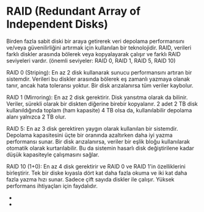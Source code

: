 # RAID (Redundant Array of Independent Disks)
Birden fazla sabit diski bir araya getirerek veri depolama performansını ve/veya güvenilirliğini artırmak için kullanılan bir teknolojidir.
RAID, verileri farklı diskler arasında bölerek veya kopyalayarak çalışır ve farklı RAID seviyeleri vardır. (önemli seviyeler: RAID 0, RAID 1, RAID 5, RAID 10)

RAID 0 (Striping): En az 2 disk kullanarak sunucu performansını artıran bir sistemdir. 
Verileri bu diskler arasında bölerek eş zamanlı yazmaya olanak tanır, ancak hata toleransı yoktur. Bir disk arızalanırsa tüm veriler kaybolur.

RAID 1 (Mirroring): En az 2  disk gerektirir. Disk yansıtma olarak da bilinir. Veriler, sürekli olarak bir diskten diğerine birebir kopyalanır.
2 adet 2 TB disk kullanıldığında toplam (ham kapasite) 4 TB olsa da, kullanılabilir depolama alanı yalnızca 2 TB olur.

RAID 5: En az 3 disk gerektiren yaygın olarak kullanılan bir sistemdir. Depolama kapasitesini üçte bir oranında azaltırken daha iyi yazma performansı sunar. 
Bir disk arızalanırsa, veriler bir eşlik bloğu kullanılarak otomatik olarak kurtarılabilir.
Bu da sistemin hasarlı disk değiştirilene kadar düşük kapasiteyle çalışmasını sağlar.

RAID 10 (1+0): En az 4 disk gerektirir ve RAID 0 ve RAID 1'in özelliklerini birleştirir.
Tek bir diske kıyasla dört kat daha fazla okuma ve iki kat daha fazla yazma hızı sunar. Sadece çift sayıda diskler ile çalışır.
Yüksek performans ihtiyaçları için faydalıdır.

-
-
